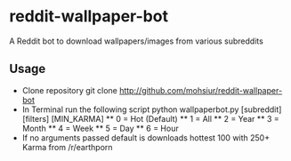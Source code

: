 # reddit-wallpaper-bot
A Reddit bot to download wallpapers/images from various subreddits

## Usage

* Clone repository 
	git clone http://github.com/mohsiur/reddit-wallpaper-bot
* In Terminal run the following script
	python wallpaperbot.py [subreddit] [filters] [MIN_KARMA]
	** 0 = Hot (Default)
	** 1 = All 
	** 2 = Year
	** 3 = Month
	** 4 = Week
	** 5 = Day
	** 6 = Hour
* If no arguments passed default is downloads hottest 100 with 250+ Karma from /r/earthporn

